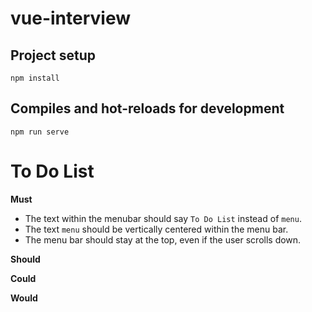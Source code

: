 # vue-interview

## Project setup
```
npm install
```

## Compiles and hot-reloads for development
```
npm run serve
```

# To Do List
**Must**
- The text within the menubar should say `To Do List` instead of `menu`.
- The text `menu` should be vertically centered within the menu bar.
- The menu bar should stay at the top, even if the user scrolls down.

**Should**

**Could**

**Would**